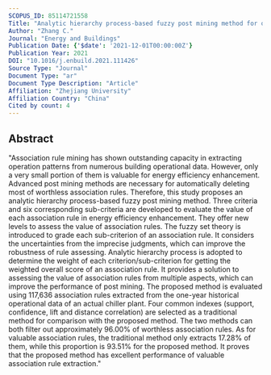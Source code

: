 ```yaml
---
SCOPUS_ID: 85114721558
Title: "Analytic hierarchy process-based fuzzy post mining method for operation anomaly detection of building energy systems"
Author: "Zhang C."
Journal: "Energy and Buildings"
Publication Date: {'$date': '2021-12-01T00:00:00Z'}
Publication Year: 2021
DOI: "10.1016/j.enbuild.2021.111426"
Source Type: "Journal"
Document Type: "ar"
Document Type Description: "Article"
Affiliation: "Zhejiang University"
Affiliation Country: "China"
Cited by count: 4
---
```


## Abstract
"Association rule mining has shown outstanding capacity in extracting operation patterns from numerous building operational data. However, only a very small portion of them is valuable for energy efficiency enhancement. Advanced post mining methods are necessary for automatically deleting most of worthless association rules. Therefore, this study proposes an analytic hierarchy process-based fuzzy post mining method. Three criteria and six corresponding sub-criteria are developed to evaluate the value of each association rule in energy efficiency enhancement. They offer new levels to assess the value of association rules. The fuzzy set theory is introduced to grade each sub-criterion of an association rule. It considers the uncertainties from the imprecise judgments, which can improve the robustness of rule assessing. Analytic hierarchy process is adopted to determine the weight of each criterion/sub-criterion for getting the weighted overall score of an association rule. It provides a solution to assessing the value of association rules from multiple aspects, which can improve the performance of post mining. The proposed method is evaluated using 117,636 association rules extracted from the one-year historical operational data of an actual chiller plant. Four common indexes (support, confidence, lift and distance correlation) are selected as a traditional method for comparison with the proposed method. The two methods can both filter out approximately 96.00% of worthless association rules. As for valuable association rules, the traditional method only extracts 17.28% of them, while this proportion is 93.51% for the proposed method. It proves that the proposed method has excellent performance of valuable association rule extraction."
